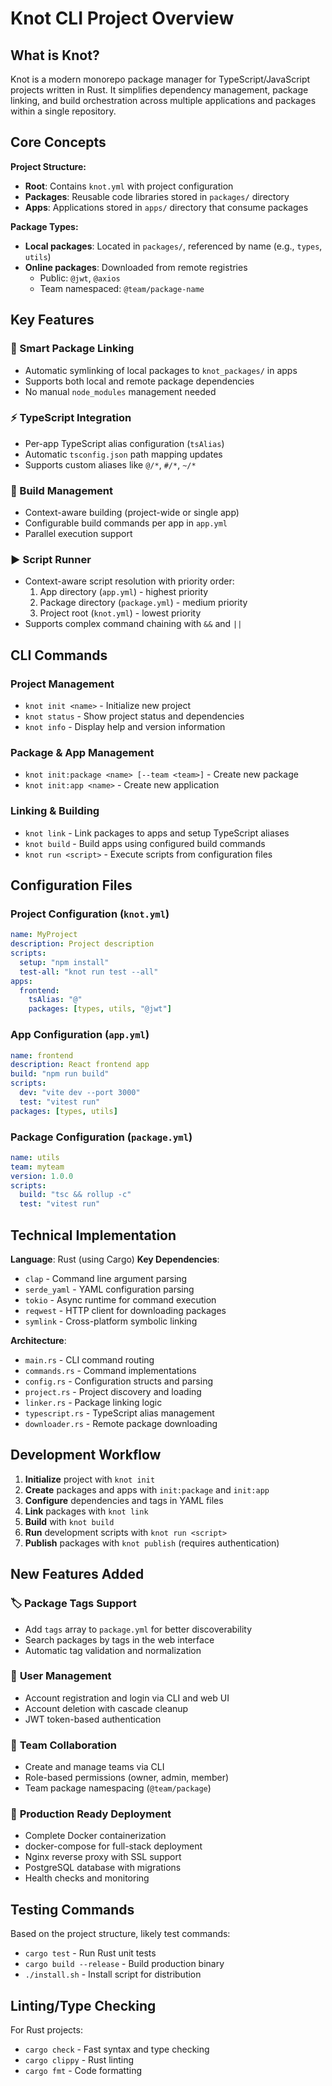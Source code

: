 # Knot CLI Project Overview

## What is Knot?

Knot is a modern monorepo package manager for TypeScript/JavaScript projects written in Rust. It simplifies dependency management, package linking, and build orchestration across multiple applications and packages within a single repository.

## Core Concepts

**Project Structure:**
- **Root**: Contains `knot.yml` with project configuration
- **Packages**: Reusable code libraries stored in `packages/` directory
- **Apps**: Applications stored in `apps/` directory that consume packages

**Package Types:**
- **Local packages**: Located in `packages/`, referenced by name (e.g., `types`, `utils`)
- **Online packages**: Downloaded from remote registries
  - Public: `@jwt`, `@axios`
  - Team namespaced: `@team/package-name`

## Key Features

### 🔗 Smart Package Linking
- Automatic symlinking of local packages to `knot_packages/` in apps
- Supports both local and remote package dependencies
- No manual `node_modules` management needed

### ⚡ TypeScript Integration
- Per-app TypeScript alias configuration (`tsAlias`)
- Automatic `tsconfig.json` path mapping updates
- Supports custom aliases like `@/*`, `#/*`, `~/*`

### 🔨 Build Management
- Context-aware building (project-wide or single app)
- Configurable build commands per app in `app.yml`
- Parallel execution support

### ▶️ Script Runner
- Context-aware script resolution with priority order:
  1. App directory (`app.yml`) - highest priority
  2. Package directory (`package.yml`) - medium priority
  3. Project root (`knot.yml`) - lowest priority
- Supports complex command chaining with `&&` and `||`

## CLI Commands

### Project Management
- `knot init <name>` - Initialize new project
- `knot status` - Show project status and dependencies
- `knot info` - Display help and version information

### Package & App Management
- `knot init:package <name> [--team <team>]` - Create new package
- `knot init:app <name>` - Create new application

### Linking & Building
- `knot link` - Link packages to apps and setup TypeScript aliases
- `knot build` - Build apps using configured build commands
- `knot run <script>` - Execute scripts from configuration files

## Configuration Files

### Project Configuration (`knot.yml`)
```yaml
name: MyProject
description: Project description
scripts:
  setup: "npm install"
  test-all: "knot run test --all"
apps:
  frontend:
    tsAlias: "@"
    packages: [types, utils, "@jwt"]
```

### App Configuration (`app.yml`)
```yaml
name: frontend
description: React frontend app
build: "npm run build"
scripts:
  dev: "vite dev --port 3000"
  test: "vitest run"
packages: [types, utils]
```

### Package Configuration (`package.yml`)
```yaml
name: utils
team: myteam
version: 1.0.0
scripts:
  build: "tsc && rollup -c"
  test: "vitest run"
```

## Technical Implementation

**Language**: Rust (using Cargo)
**Key Dependencies**:
- `clap` - Command line argument parsing
- `serde_yaml` - YAML configuration parsing
- `tokio` - Async runtime for command execution
- `reqwest` - HTTP client for downloading packages
- `symlink` - Cross-platform symbolic linking

**Architecture**:
- `main.rs` - CLI command routing
- `commands.rs` - Command implementations
- `config.rs` - Configuration structs and parsing
- `project.rs` - Project discovery and loading
- `linker.rs` - Package linking logic
- `typescript.rs` - TypeScript alias management
- `downloader.rs` - Remote package downloading

## Development Workflow

1. **Initialize** project with `knot init`
2. **Create** packages and apps with `init:package` and `init:app`
3. **Configure** dependencies and tags in YAML files
4. **Link** packages with `knot link`
5. **Build** with `knot build`
6. **Run** development scripts with `knot run <script>`
7. **Publish** packages with `knot publish` (requires authentication)

## New Features Added

### 🏷️ **Package Tags Support**
- Add `tags` array to `package.yml` for better discoverability
- Search packages by tags in the web interface
- Automatic tag validation and normalization

### 👤 **User Management**
- Account registration and login via CLI and web UI
- Account deletion with cascade cleanup
- JWT token-based authentication

### 👥 **Team Collaboration**
- Create and manage teams via CLI
- Role-based permissions (owner, admin, member)
- Team package namespacing (`@team/package`)

### 🐳 **Production Ready Deployment**
- Complete Docker containerization
- docker-compose for full-stack deployment
- Nginx reverse proxy with SSL support
- PostgreSQL database with migrations
- Health checks and monitoring

## Testing Commands

Based on the project structure, likely test commands:
- `cargo test` - Run Rust unit tests
- `cargo build --release` - Build production binary
- `./install.sh` - Install script for distribution

## Linting/Type Checking

For Rust projects:
- `cargo check` - Fast syntax and type checking
- `cargo clippy` - Rust linting
- `cargo fmt` - Code formatting
